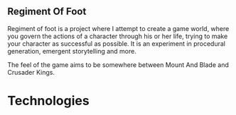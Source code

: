 Regiment Of Foot
---------------
Regiment of foot is a project where I attempt to create a game world, where 
you govern the actions of a character through his or her life, trying to make
your character as successful as possible. It is an experiment in procedural
generation, emergent storytelling and more.

The feel of the game aims to be somewhere between Mount And Blade and Crusader 
Kings.

Technologies
============

